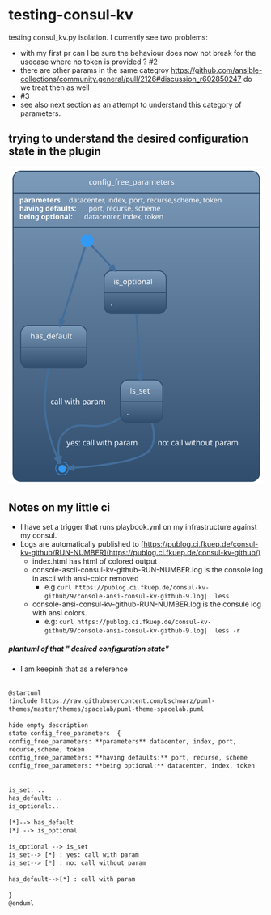 # testing-consul-kv

testing consul_kv.py isolation.
I currently see two problems:  
* with my first pr can I be sure the behaviour does now not break for the usecase where no token is provided ? #2
* there are other params in the same categroy https://github.com/ansible-collections/community.general/pull/2126#discussion_r602850247 do we treat then as well 
 * #3 
 * see also next section as an attempt to understand this category of parameters.



## trying to understand the desired configuration state in the plugin

![image](images/config_state.svg)


## Notes on my little ci
* I have set a trigger that runs playbook.yml on my infrastructure against my consul.
* Logs are automatically published to [https://publog.ci.fkuep.de/consul-kv-github/RUN-NUMBER](https://publog.ci.fkuep.de/consul-kv-github/)
  * index.html has html of colored output
  * console-ascii-consul-kv-github-RUN-NUMBER.log is the console log in ascii with ansi-color removed
    * e.g `curl https://publog.ci.fkuep.de/consul-kv-github/9/console-ansi-consul-kv-github-9.log|  less `
  * console-ansi-consul-kv-github-RUN-NUMBER.log is the consule log with ansi colors. 
    * e.g: `curl https://publog.ci.fkuep.de/consul-kv-github/9/console-ansi-consul-kv-github-9.log|  less -r`



##### plantuml of that " desired configuration state" 
* I am keepinh that as a reference
``` plantuml

@startuml
!include https://raw.githubusercontent.com/bschwarz/puml-themes/master/themes/spacelab/puml-theme-spacelab.puml

hide empty description
state config_free_parameters  {
config_free_parameters: **parameters** datacenter, index, port, recurse,scheme, token
config_free_parameters: **having defaults:** port, recurse, scheme 
config_free_parameters: **being optional:** datacenter, index, token
 

is_set: ..
has_default: ..
is_optional:..

[*]--> has_default
[*] --> is_optional

is_optional --> is_set
is_set--> [*] : yes: call with param
is_set--> [*] : no: call without param

has_default-->[*] : call with param

}
@enduml

``` 
